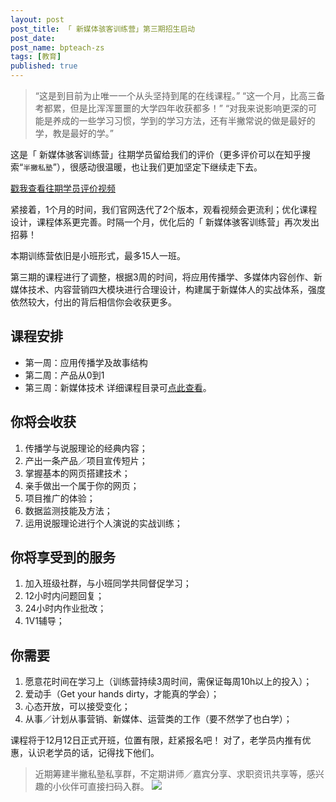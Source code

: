 ```yaml
---
layout: post
post_title: 「 新媒体骇客训练营」第三期招生启动
post_date: 
post_name: bpteach-zs
tags: [教育]
published: true
---
```

>“这是到目前为止唯一一个从头坚持到尾的在线课程。”
“这一个月，比高三备考都累，但是比浑浑噩噩的大学四年收获都多！”
“对我来说影响更深的可能是养成的一些学习习惯，学到的学习方法，还有半撇常说的做是最好的学，教是最好的学。”

这是「 新媒体骇客训练营」往期学员留给我们的评价（更多评价可以在知乎搜索“`半撇私塾`”），很感动很温暖，也让我们更加坚定下继续走下去。

[戳我查看往期学员评价视频](https://v.qq.com/x/page/x0351hru5gc.html)

紧接着，1个月的时间，我们官网迭代了2个版本，观看视频会更流利；优化课程设计，课程体系更完善。时隔一个月，优化后的「 新媒体骇客训练营」再次发出招募！

本期训练营依旧是小班形式，最多15人一班。

第三期的课程进行了调整，根据3周的时间，将应用传播学、多媒体内容创作、新媒体技术、内容营销四大模块进行合理设计，构建属于新媒体人的实战体系，强度依然较大，付出的背后相信你会收获更多。

## 课程安排

- 第一周：应用传播学及故事结构
- 第二周：产品从0到1
- 第三周：新媒体技术
详细课程目录可[点此查看](http://learn.bpteach.com/course/17?previewAs=guest)。

##  你将会收获

1. 传播学与说服理论的经典内容；
2. 产出一条产品／项目宣传短片；
3. 掌握基本的网页搭建技术；
4. 亲手做出一个属于你的网页；
5. 项目推广的体验；
6. 数据监测技能及方法；
7. 运用说服理论进行个人演说的实战训练；

## 你将享受到的服务

1. 加入班级社群，与小班同学共同督促学习；
2. 12小时内问题回复；
3. 24小时内作业批改；
4. 1V1辅导；

## 你需要

1. 愿意花时间在学习上（训练营持续3周时间，需保证每周10h以上的投入）；
2. 爱动手（Get your hands dirty，才能真的学会）；
3. 心态开放，可以接受变化；
4. 从事／计划从事营销、新媒体、运营类的工作（要不然学了也白学）；

课程将于12月12日正式开班，位置有限，赶紧报名吧！
对了，老学员内推有优惠，认识老学员的话，记得找下他们。
>近期筹建半撇私塾私享群，不定期讲师／嘉宾分享、求职资讯共享等，感兴趣的小伙伴可直接扫码入群。
![](http://obfe8r4sl.bkt.clouddn.com/WechatIMG12.jpeg)